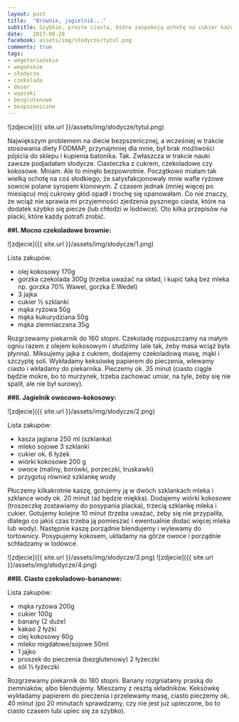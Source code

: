 ```yaml
---
layout: post
title:  "Brownie, jagielnik..."
subtitle: Szybkie, proste ciasta, które zaspokoją ochotę na cukier każdego alergika.
date:   2017-08-28
facebook: assets/img/słodycze/tytul.png
comments: true
tags:
- wegetariańskie
- wegańskie
- słodycze
- czekolada
- deser
- wypieki
- bezglutenowe
- bezpszeniczne
---
```


![zdjecie]({{ site.url }}/assets/img/słodycze/tytul.png)

Największym problemem na diecie bezpszenicznej, a wcześniej w trakcie stosowania diety FODMAP, przynajmniej dla mnie, był brak możliwości pójścia do sklepu i kupienia batonika. Tak. Zwłaszcza w trakcie nauki zawsze podjadałam słodycze. Ciasteczka z cukrem, czekoladowe czy kokosowe. Mniam. Ale to minęło bezpowrotnie. Początkowo miałam tak wielką ochotę na coś słodkiego, że satysfakcjonowały mnie wafle ryżowe sowicie polane syropem klonowym. Z czasem jednak (mniej więcej po miesiącu) mój cukrowy głód opadł i trochę się opanowałam. Co nie znaczy, że wciąż nie sprawia mi przyjemności zjedzenia pysznego ciasta, które na dodatek szybko się piecze (lub chłodzi w lodówce). Oto kilka przepisów na placki, które każdy potrafi zrobić.

**##I. Mocno czekoladowe brownie:**

![zdjecie]({{ site.url }}/assets/img/słodycze/1.png)
 
Lista zakupów:
 
* olej kokosowy 170g
* gorzka czekolada 300g (trzeba uważać na skład, i kupić taką bez mleka np. gorzka 70% Wawel, gorzka E.Wedel)
* 3 jajka
* cukier ½ szklanki
* mąka ryżowa 50g
* mąka kukurydziana 50g
* mąka ziemniaczana 35g
 
Rozgrzewamy piekarnik do 160 stopni. Czekoladę rozpuszczamy na małym ogniu razem z olejem kokosowym i studzimy (ale tak, żeby masa wciąż była płynna). Miksujemy jajka z cukrem, dodajemy czekoladową masę, mąki i szczyptę soli. Wykładamy keksówkę papierem do pieczenia, wlewamy ciasto i wkładamy do piekarnika. Pieczemy ok. 35 minut (ciasto ciągle będzie mokre, bo to murzynek, trzeba zachować umiar, na tyle, żeby się nie spalił, ale nie był surowy).
 
**##II. Jagielnik owocowo-kokosowy:**

![zdjecie]({{ site.url }}/assets/img/słodycze/2.png)

Lista zakupów:

* kasza jaglana 250 ml (szklanka)
* mleko sojowe 3 szklanki
* cukier ok. 6 łyżek
* wiórki kokosowe 200 g
* owoce (maliny, borówki, porzeczki, truskawki)
* przygotuj również szklankę wody

Płuczemy kilkakrotnie kaszę, gotujemy ją w dwóch szklankach mleka i szklance wody ok. 20 minut (aż będzie miękka). Dodajemy wiórki kokosowe (troszeczkę zostawiamy do posypania placka), trzecią szklankę mleka i cukier. Gotujemy kolejne 10 minut (trzeba uważać, żeby się nie przypaliła, dlatego co jakiś czas trzeba ją pomieszać i ewentualnie dodać więcej mleka lub wody). Następnie kaszę porządnie blendujemy i wylewamy do tortownicy. Posypujemy kokosem, układamy na górze owoce i porządnie schładzamy w lodówce.

![zdjecie]({{ site.url }}/assets/img/słodycze/3.png)
![zdjecie]({{ site.url }}/assets/img/słodycze/4.png)

**##III. Ciasto czekoladowo-bananowe:**

Lista zakupów:

* mąka ryżowa 200g
* cukier 100g
* banany (2 duże)
* kakao 2 łyżki
* olej kokosowy 60g
* mleko migdałowe/sojowe 50ml
* 1 jajko
* proszek do pieczenia (bezglutenowy) 2 łyżeczki
* sól ½ łyżeczki

Rozgrzewamy piekarnik do 180 stopni. Banany rozgniatamy praską do ziemniaków, albo blendujemy. Mieszamy z resztą składników. Keksówkę wykładamy papierem do pieczenia i przelewamy masę, ciasto pieczemy ok. 40 minut (po 20 minutach sprawdzamy, czy nie jest już upieczone, bo to ciasto czasem lubi upiec się za szybko). 
